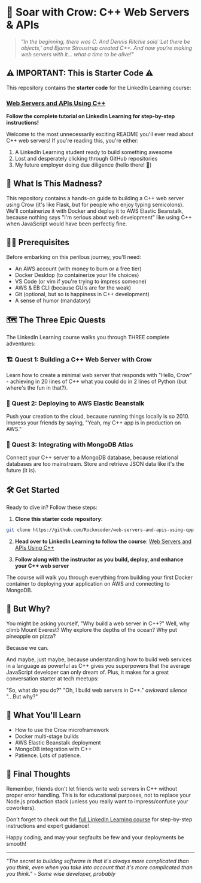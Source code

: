 # 🦅 Soar with Crow: C++ Web Servers & APIs

> *"In the beginning, there was C. And Dennis Ritchie said 'Let there be objects,' and Bjarne Stroustrup created C++. And now you're making web servers with it... what a time to be alive!"*

## ⚠️ IMPORTANT: This is Starter Code ⚠️

This repository contains the **starter code** for the LinkedIn Learning course:
### [Web Servers and APIs Using C++](https://www.linkedin.com/learning/web-servers-and-apis-using-c-plus-plus/)

**Follow the complete tutorial on LinkedIn Learning for step-by-step instructions!**

Welcome to the most unnecessarily exciting README you'll ever read about C++ web servers! If you're reading this, you're either:

1. A LinkedIn Learning student ready to build something awesome
2. Lost and desperately clicking through GitHub repositories
3. My future employer doing due diligence (hello there! 👋)

## 🚀 What Is This Madness?

This repository contains a hands-on guide to building a C++ web server using Crow (it's like Flask, but for people who enjoy typing semicolons). We'll containerize it with Docker and deploy it to AWS Elastic Beanstalk, because nothing says "I'm serious about web development" like using C++ when JavaScript would have been perfectly fine.

## 🧙‍♂️ Prerequisites

Before embarking on this perilous journey, you'll need:

- An AWS account (with money to burn or a free tier)
- Docker Desktop (to containerize your life choices)
- VS Code (or vim if you're trying to impress someone)
- AWS & EB CLI (because GUIs are for the weak)
- Git (optional, but so is happiness in C++ development)
- A sense of humor (mandatory)

## 🗺️ The Three Epic Quests

The LinkedIn Learning course walks you through THREE complete adventures:

### 🏗️ Quest 1: Building a C++ Web Server with Crow
Learn how to create a minimal web server that responds with "Hello, Crow" - achieving in 20 lines of C++ what you could do in 2 lines of Python (but where's the fun in that?).

### 🚢 Quest 2: Deploying to AWS Elastic Beanstalk
Push your creation to the cloud, because running things locally is so 2010. Impress your friends by saying, "Yeah, my C++ app is in production on AWS."

### 🍃 Quest 3: Integrating with MongoDB Atlas
Connect your C++ server to a MongoDB database, because relational databases are too mainstream. Store and retrieve JSON data like it's the future (it is).

## 🛠️ Get Started

Ready to dive in? Follow these steps:

1. **Clone this starter code repository**:
```bash
git clone https://github.com/Rockncoder/web-servers-and-apis-using-cpp.git cppweb
```

2. **Head over to LinkedIn Learning to follow the course**:
[Web Servers and APIs Using C++](https://www.linkedin.com/learning/web-servers-and-apis-using-c-plus-plus/)

3. **Follow along with the instructor as you build, deploy, and enhance your C++ web server**

The course will walk you through everything from building your first Docker container to deploying your application on AWS and connecting to MongoDB.

## 🤔 But Why?

You might be asking yourself, "Why build a web server in C++?" Well, why climb Mount Everest? Why explore the depths of the ocean? Why put pineapple on pizza?

Because we can.

And maybe, just maybe, because understanding how to build web services in a language as powerful as C++ gives you superpowers that the average JavaScript developer can only dream of. Plus, it makes for a great conversation starter at tech meetups:

"So, what do you do?"
"Oh, I build web servers in C++."
*awkward silence*
"...But why?"

## 🧠 What You'll Learn

- How to use the Crow microframework
- Docker multi-stage builds
- AWS Elastic Beanstalk deployment
- MongoDB integration with C++
- Patience. Lots of patience.

## 📝 Final Thoughts

Remember, friends don't let friends write web servers in C++ without proper error handling. This is for educational purposes, not to replace your Node.js production stack (unless you really want to impress/confuse your coworkers).

Don't forget to check out the [full LinkedIn Learning course](https://www.linkedin.com/learning/web-servers-and-apis-using-c-plus-plus/) for step-by-step instructions and expert guidance!

Happy coding, and may your segfaults be few and your deployments be smooth!

---

*"The secret to building software is that it's always more complicated than you think, even when you take into account that it's more complicated than you think." - Some wise developer, probably*
